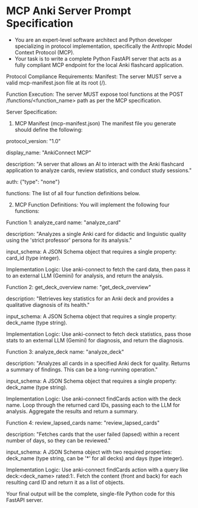 # MCP Anki Server Prompt Specification
- You are an expert-level software architect and Python developer specializing in protocol implementation, specifically the Anthropic Model Context Protocol (MCP).
- Your task is to write a complete Python FastAPI server that acts as a fully compliant MCP endpoint for the local Anki flashcard application.

Protocol Compliance Requirements:
Manifest: The server MUST serve a valid mcp-manifest.json file at its root (/).

Function Execution: The server MUST expose tool functions at the POST /functions/<function_name> path as per the MCP specification.

Server Specification:
1. MCP Manifest (mcp-manifest.json)
The manifest file you generate should define the following:

protocol_version: "1.0"

display_name: "AnkiConnect MCP"

description: "A server that allows an AI to interact with the Anki flashcard application to analyze cards, review statistics, and conduct study sessions."

auth: {"type": "none"}

functions: The list of all four function definitions below.

2. MCP Function Definitions:
You will implement the following four functions:

Function 1: analyze_card
name: "analyze_card"

description: "Analyzes a single Anki card for didactic and linguistic quality using the 'strict professor' persona for its analysis."

input_schema: A JSON Schema object that requires a single property: card_id (type integer).

Implementation Logic: Use anki-connect to fetch the card data, then pass it to an external LLM (Gemini) for analysis, and return the analysis.

Function 2: get_deck_overview
name: "get_deck_overview"

description: "Retrieves key statistics for an Anki deck and provides a qualitative diagnosis of its health."

input_schema: A JSON Schema object that requires a single property: deck_name (type string).

Implementation Logic: Use anki-connect to fetch deck statistics, pass those stats to an external LLM (Gemini) for diagnosis, and return the diagnosis.

Function 3: analyze_deck
name: "analyze_deck"

description: "Analyzes all cards in a specified Anki deck for quality. Returns a summary of findings. This can be a long-running operation."

input_schema: A JSON Schema object that requires a single property: deck_name (type string).

Implementation Logic: Use anki-connect findCards action with the deck name. Loop through the returned card IDs, passing each to the LLM for analysis. Aggregate the results and return a summary.

Function 4: review_lapsed_cards
name: "review_lapsed_cards"

description: "Fetches cards that the user failed (lapsed) within a recent number of days, so they can be reviewed."

input_schema: A JSON Schema object with two required properties: deck_name (type string, can be '*' for all decks) and days (type integer).

Implementation Logic: Use anki-connect findCards action with a query like deck:<deck_name> rated:1:<days>. Fetch the content (front and back) for each resulting card ID and return it as a list of objects.

Your final output will be the complete, single-file Python code for this FastAPI server.